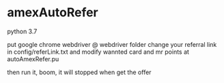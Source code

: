 # amexAutoRefer

python 3.7

put google chrome  webdriver @ webdriver folder
change your referral link in config/referLink.txt
and modify wannted card and mr points at autoAmexRefer.pu

then run it, boom, it will stopped when get the offer
